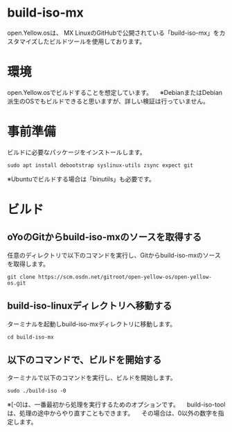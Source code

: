 # build-iso-mx
open.Yellow.osは、 MX LinuxのGitHubで公開されている「build-iso-mx」をカスタマイズしたビルドツールを使用しております。


# 環境
open.Yellow.osでビルドすることを想定しています。
　※DebianまたはDebian派生のOSでもビルドできると思いますが、詳しい検証は行っていません。



# 事前準備
ビルドに必要なパッケージをインストールします。

`sudo apt install debootstrap syslinux-utils zsync expect git`

※Ubuntuでビルドする場合は「binutils」も必要です。

# ビルド
## oYoのGitからbuild-iso-mxのソースを取得する
任意のディレクトリで以下のコマンドを実行し、Gitからbuild-iso-mxのソースを取得します。

`git clone https://scm.osdn.net/gitroot/open-yellow-os/open-yellow-os.git`


## build-iso-linuxディレクトリへ移動する
ターミナルを起動しbuild-iso-mxディレクトリに移動します。

`cd build-iso-mx`


## 以下のコマンドで、ビルドを開始する
ターミナルで以下のコマンドを実行し、ビルドを開始します。

`sudo ./build-iso -0`

※[-0]は、一番最初から処理を実行するためのオプションです。
　build-iso-toolは、処理の途中からやり直すこともできます。
　その場合は、0以外の数字を指定します。 
